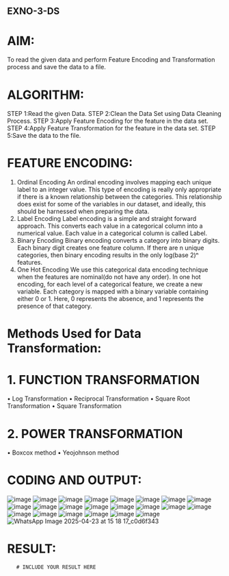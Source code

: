## EXNO-3-DS

# AIM:
To read the given data and perform Feature Encoding and Transformation process and save the data to a file.

# ALGORITHM:
STEP 1:Read the given Data.
STEP 2:Clean the Data Set using Data Cleaning Process.
STEP 3:Apply Feature Encoding for the feature in the data set.
STEP 4:Apply Feature Transformation for the feature in the data set.
STEP 5:Save the data to the file.

# FEATURE ENCODING:
1. Ordinal Encoding
An ordinal encoding involves mapping each unique label to an integer value. This type of encoding is really only appropriate if there is a known relationship between the categories. This relationship does exist for some of the variables in our dataset, and ideally, this should be harnessed when preparing the data.
2. Label Encoding
Label encoding is a simple and straight forward approach. This converts each value in a categorical column into a numerical value. Each value in a categorical column is called Label.
3. Binary Encoding
Binary encoding converts a category into binary digits. Each binary digit creates one feature column. If there are n unique categories, then binary encoding results in the only log(base 2)ⁿ features.
4. One Hot Encoding
We use this categorical data encoding technique when the features are nominal(do not have any order). In one hot encoding, for each level of a categorical feature, we create a new variable. Each category is mapped with a binary variable containing either 0 or 1. Here, 0 represents the absence, and 1 represents the presence of that category.

# Methods Used for Data Transformation:
  # 1. FUNCTION TRANSFORMATION
• Log Transformation
• Reciprocal Transformation
• Square Root Transformation
• Square Transformation
  # 2. POWER TRANSFORMATION
• Boxcox method
• Yeojohnson method

# CODING AND OUTPUT:
![image](https://github.com/user-attachments/assets/bf819a21-23bd-4b0e-8d5d-8f88e3f0bdcd)
![image](https://github.com/user-attachments/assets/70fcced1-dbed-496c-8997-0c762890dcf9)
![image](https://github.com/user-attachments/assets/a5502d57-e9d8-46f2-a1be-117bfc8c45be)
![image](https://github.com/user-attachments/assets/ccf2ee79-c74b-4399-abef-ba7929669e86)
![image](https://github.com/user-attachments/assets/55cb094f-cfed-45c0-b81c-3d6c362bdd04)
![image](https://github.com/user-attachments/assets/e253354e-df1a-465b-a1c1-585c81fab280)
![image](https://github.com/user-attachments/assets/7463c8b2-5ea9-4445-930c-0f65f4fcd8b1)
![image](https://github.com/user-attachments/assets/3a94f218-732f-4f77-83eb-77449677f311)
![image](https://github.com/user-attachments/assets/e5285b7a-1d7b-459b-9d89-6b8a4ce79095)
![image](https://github.com/user-attachments/assets/317097d9-de64-404c-83a2-42723edb0ecc)
![image](https://github.com/user-attachments/assets/0253a1fb-bdcb-48ed-be47-5ccc6a273ab2)
![image](https://github.com/user-attachments/assets/dba9c718-5cac-4590-a26d-0f6dd00dd9cc)
![image](https://github.com/user-attachments/assets/11714ce5-6c95-4765-a72c-0623b1302bd8)
![image](https://github.com/user-attachments/assets/6aa07836-c940-467e-aedc-e33b22c238e8)
![image](https://github.com/user-attachments/assets/461767fc-c8dc-4167-81f4-ea1fc66cf49f)
![image](https://github.com/user-attachments/assets/e5fea77a-0790-444f-a19a-f9448390c11c)
![image](https://github.com/user-attachments/assets/e60a28b8-d105-4543-becb-359b4dacd324)
![image](https://github.com/user-attachments/assets/b9eb4adf-d27d-4a94-be9b-4f3d09819b1b)
![image](https://github.com/user-attachments/assets/3ea68c60-4bcc-4e0f-86bb-5b0c4dc2eabb)
![image](https://github.com/user-attachments/assets/569f1419-2cfe-43f3-a5fa-ce74323b841f)
![image](https://github.com/user-attachments/assets/ba98c6e7-19d8-4ca2-a491-7c7805f1a717)
![image](https://github.com/user-attachments/assets/7c6c7458-a3ff-48ac-905c-d903bdc5050e)
![WhatsApp Image 2025-04-23 at 15 18 17_c0d6f343](https://github.com/user-attachments/assets/a38d2b2c-b5b1-4959-9432-6e556cd7f8f1)




# RESULT:
       # INCLUDE YOUR RESULT HERE

       
